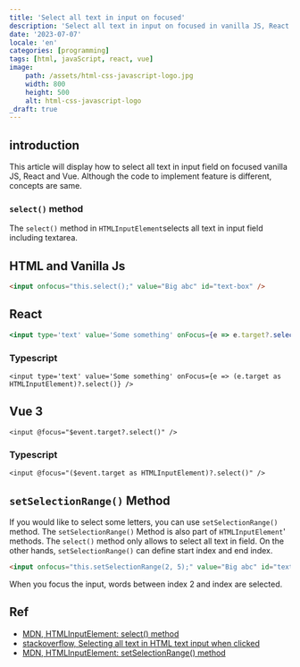 ```yaml
---
title: 'Select all text in input on focused'
description: 'Select all text in input on focused in vanilla JS, React and Vue'
date: '2023-07-07'
locale: 'en'
categories: [programming]
tags: [html, javaScript, react, vue]
image:
    path: /assets/html-css-javascript-logo.jpg
    width: 800
    height: 500
    alt: html-css-javascript-logo
_draft: true
---
```

## introduction
This article will display how to select all text in input field on focused vanilla JS, React and Vue. 
Although the code to implement feature is different, concepts are same.

### `select()` method
The `select()` method in `HTMLInputElement`selects all text in input field including textarea. 

## HTML and Vanilla Js 
```html
<input onfocus="this.select();" value="Big abc" id="text-box" />
```

## React
```jsx
<input type='text' value='Some something' onFocus={e => e.target?.select()} />
```
### Typescript
```tsx
<input type='text' value='Some something' onFocus={e => (e.target as HTMLInputElement)?.select()} />
```

## Vue 3
```vue
<input @focus="$event.target?.select()" />
```
### Typescript
```vue
<input @focus="($event.target as HTMLInputElement)?.select()" />
```

## `setSelectionRange()` Method
If you would like to select some letters, you can use `setSelectionRange()` method.
The `setSelectionRange()` Method is also part of `HTMLInputElement`' methods. 
The `select()` method only allows to select all text in field.
On the other hands, `setSelectionRange()` can define start index and end index.
```html
<input onfocus="this.setSelectionRange(2, 5);" value="Big abc" id="text-box" />
```
When you focus the input, words between index 2 and index are selected.


## Ref
- [MDN, HTMLInputElement: select() method](https://developer.mozilla.org/en-US/docs/Web/API/HTMLInputElement/select)
- [stackoverflow, Selecting all text in HTML text input when clicked](https://stackoverflow.com/questions/4067469/selecting-all-text-in-html-text-input-when-clicked)
- [MDN, HTMLInputElement: setSelectionRange() method](https://developer.mozilla.org/en-US/docs/Web/API/HTMLInputElement/setSelectionRange)
